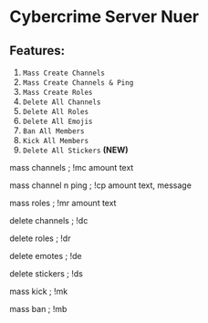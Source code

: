 # Cybercrime Server Nuer

## Features:
1. `Mass Create Channels`
2. `Mass Create Channels & Ping`
3. `Mass Create Roles`
4. `Delete All Channels`
5. `Delete All Roles`
6. `Delete All Emojis`
7. `Ban All Members`
8. `Kick All Members`
9. `Delete All Stickers` **(NEW)**

mass channels ;
!mc amount text

mass channel n ping ;
!cp amount text, message

mass roles ;
!mr amount text

delete channels ;
!dc

delete roles ;
!dr

delete emotes ;
!de

delete stickers ; 
!ds

mass kick ;
!mk

mass ban ;
!mb